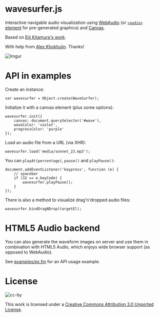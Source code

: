 wavesurfer.js
=============

Interactive navigable audio visualization using
[WebAudio](https://dvcs.w3.org/hg/audio/raw-file/tip/webaudio/specification.html)
(or [`<audio>` element](http://www.w3.org/wiki/HTML/Elements/audio)
for pre-generated graphics) and
[Canvas](http://www.whatwg.org/specs/web-apps/current-work/multipage/the-canvas-element.html).

Based on [Eiji Kitamura's work](https://github.com/agektmr/AudioStreamer).

With help from [Alex Khokhulin](https://github.com/xoxulin). Thanks!

![Imgur](http://i.imgur.com/vG4FF.png)

API in examples
===============

Create an instance:

    var wavesurfer = Object.create(WaveSurfer);

Initialize it with a canvas element (plus some options):

    wavesurfer.init({
        canvas: document.querySelector('#wave'),
        waveColor: 'violet',
        progressColor: 'purple'
    });

Load an audio file from a URL (via XHR):

    wavesurfer.load('media/sonnet_23.mp3');

You can `playAt(percentage)`, `pause()` and `playPause()`:

    document.addEventListener('keypress', function (e) {
        // spacebar
        if (32 == e.keyCode) {
            wavesurfer.playPause();
        }
    });

There is also a method to visualize drag'n'dropped audio files:

    wavesurfer.bindDragNDrop(targetEl);

HTML5 Audio backend
===================
You can also generate the waveform images on server and use them in combination
with HTML5 Audio, which enjoys wide browser support (as opposed to WebAudio).

See [examples/ex.fm](http://katspaugh.github.com/wavesurfer.js/examples/ex.fm/)
for an API usage example.

License
=======

![cc-by](http://i.creativecommons.org/l/by/3.0/88x31.png)

This work is licensed under a [Creative Commons Attribution 3.0 Unported License](http://creativecommons.org/licenses/by/3.0/deed.en_US).